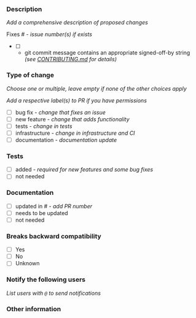### Description 
_Add a comprehensive description of proposed changes_


Fixes # - _issue number(s) if exists_

- [ ] - git commit message contains an appropriate signed-off-by string _(see [CONTRIBUTING.md](https://github.com/oneapi-src/oneTBB/blob/master/CONTRIBUTING.md#pull-requests) for details)_

### Type of change

_Choose one or multiple, leave empty if none of the other choices apply_

_Add a respective label(s) to PR if you have permissions_

- [ ] bug fix - _change that fixes an issue_
- [ ] new feature - _change that adds functionality_
- [ ] tests - _change in tests_
- [ ] infrastructure - _change in infrastructure and CI_
- [ ] documentation - _documentation update_

### Tests

- [ ] added - _required for new features and some bug fixes_
- [ ] not needed

### Documentation

- [ ] updated in # - _add PR number_
- [ ] needs to be updated
- [ ] not needed

### Breaks backward compatibility
- [ ] Yes
- [ ] No
- [ ] Unknown

### Notify the following users
_List users with `@` to send notifications_

### Other information
